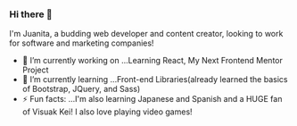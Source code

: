 ### Hi there 👋
I'm Juanita, a budding web developer and content creator, looking to work for software and marketing companies!
- 🔭 I’m currently working on ...Learning React, My Next Frontend Mentor Project
- 🌱 I’m currently learning ...Front-end Libraries(already learned the basics of Bootstrap, JQuery, and Sass)
- ⚡ Fun facts: ...I'm also learning Japanese and Spanish and a HUGE fan of Visuak Kei! I also love playing video games!
<!--
**jwashingtondev/jwashingtondev** is a ✨ _special_ ✨ repository because its `README.md` (this file) appears on your GitHub profile.

Here are some ideas to get you started:

- 🔭 I’m currently working on ...Learning React, My Next Frontend Mentor Project
- 🌱 I’m currently learning ...Front-end Libraries(already learned the basics of Bootstrap, JQuery, and Sass)
- 👯 I’m looking to collaborate on ...
- 🤔 I’m looking for help with ...
- 💬 Ask me about ...
- 📫 How to reach me: ...
- 😄 Pronouns: ...
- ⚡ Fun fact: ...
-->
